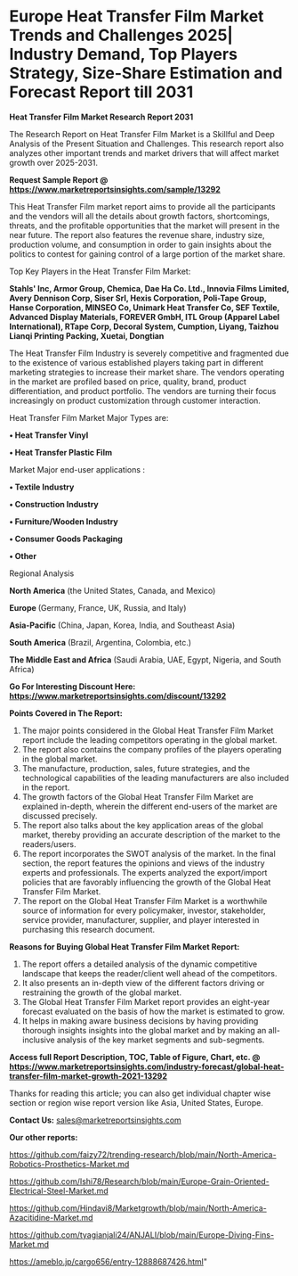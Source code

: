 # Europe Heat Transfer Film Market Trends and Challenges 2025| Industry Demand, Top Players Strategy, Size-Share Estimation and Forecast Report till 2031

<strong>Heat Transfer Film Market Research Report 2031</strong>

The Research Report on Heat Transfer Film Market is a Skillful and Deep Analysis of the Present Situation and Challenges. This research report also analyzes other important trends and market drivers that will affect market growth over 2025-2031.

<strong>Request Sample Report @ <a href=https://www.marketreportsinsights.com/sample/13292>https://www.marketreportsinsights.com/sample/13292</a></strong>

This Heat Transfer Film market report aims to provide all the participants and the vendors will all the details about growth factors, shortcomings, threats, and the profitable opportunities that the market will present in the near future. The report also features the revenue share, industry size, production volume, and consumption in order to gain insights about the politics to contest for gaining control of a large portion of the market share.

Top Key Players in the Heat Transfer Film Market:

<strong>Stahls' Inc, Armor Group, Chemica, Dae Ha Co. Ltd., Innovia Films Limited, Avery Dennison Corp, Siser Srl, Hexis Corporation, Poli-Tape Group, Hanse Corporation, MINSEO Co, Unimark Heat Transfer Co, SEF Textile, Advanced Display Materials, FOREVER GmbH, ITL Group (Apparel Label International), RTape Corp, Decoral System, Cumption, Liyang, Taizhou Lianqi Printing Packing, Xuetai, Dongtian</strong>

The Heat Transfer Film Industry is severely competitive and fragmented due to the existence of various established players taking part in different marketing strategies to increase their market share. The vendors operating in the market are profiled based on price, quality, brand, product differentiation, and product portfolio. The vendors are turning their focus increasingly on product customization through customer interaction.

Heat Transfer Film Market Major Types are:

<strong>• Heat Transfer Vinyl

• Heat Transfer Plastic Film</strong>

Market Major end-user applications :

<strong>• Textile Industry

• Construction Industry

• Furniture/Wooden Industry

• Consumer Goods Packaging

• Other</strong>

Regional Analysis

</u><strong><b>North America</b></strong> (the United States, Canada, and Mexico)

<strong><b>Europe </b></strong>(Germany, France, UK, Russia, and Italy)

<strong><b>Asia-Pacific</b></strong> (China, Japan, Korea, India, and Southeast Asia)

<strong><b>South America</b></strong> (Brazil, Argentina, Colombia, etc.)

<strong><b>The Middle East and Africa</b></strong> (Saudi Arabia, UAE, Egypt, Nigeria, and South Africa)

<strong>Go For Interesting Discount Here: <a href=https://www.marketreportsinsights.com/discount/13292>https://www.marketreportsinsights.com/discount/13292</a></strong>

<strong>Points Covered in The Report:</strong>
<ol>
  <li>The major points considered in the Global Heat Transfer Film Market report include the leading competitors operating in the global market.</li>
  <li>The report also contains the company profiles of the players operating in the global market.</li>
  <li>The manufacture, production, sales, future strategies, and the technological capabilities of the leading manufacturers are also included in the report.</li>
  <li>The growth factors of the Global Heat Transfer Film Market are explained in-depth, wherein the different end-users of the market are discussed precisely.</li>
  <li>The report also talks about the key application areas of the global market, thereby providing an accurate description of the market to the readers/users.</li>
  <li>The report incorporates the SWOT analysis of the market. In the final section, the report features the opinions and views of the industry experts and professionals. The experts analyzed the export/import policies that are favorably influencing the growth of the Global Heat Transfer Film Market.</li>
  <li>The report on the Global Heat Transfer Film Market is a worthwhile source of information for every policymaker, investor, stakeholder, service provider, manufacturer, supplier, and player interested in purchasing this research document.</li>
</ol>
<strong>Reasons for Buying Global Heat Transfer Film Market Report:</strong>

<ol>
  <li>The report offers a detailed analysis of the dynamic competitive landscape that keeps the reader/client well ahead of the competitors.</li>
  <li>It also presents an in-depth view of the different factors driving or restraining the growth of the global market.</li>
  <li>The Global Heat Transfer Film Market report provides an eight-year forecast evaluated on the basis of how the market is estimated to grow.</li>
  <li>It helps in making aware business decisions by having providing thorough insights insights into the global market and by making an all-inclusive analysis of the key market segments and sub-segments.</li>
</ol>
<strong>Access full Report Description, TOC, Table of Figure, Chart, etc. @ <a href=https://www.marketreportsinsights.com/industry-forecast/global-heat-transfer-film-market-growth-2021-13292>https://www.marketreportsinsights.com/industry-forecast/global-heat-transfer-film-market-growth-2021-13292</a></strong>


Thanks for reading this article; you can also get individual chapter wise section or region wise report version like Asia, United States, Europe.

<strong>Contact Us:</strong>
sales@marketreportsinsights.com

<strong>Our other reports:</strong>

<a href=https://github.com/faizy72/trending-research/blob/main/North-America-Robotics-Prosthetics-Market.md>https://github.com/faizy72/trending-research/blob/main/North-America-Robotics-Prosthetics-Market.md</a>

<a href=https://github.com/Ishi78/Research/blob/main/Europe-Grain-Oriented-Electrical-Steel-Market.md>https://github.com/Ishi78/Research/blob/main/Europe-Grain-Oriented-Electrical-Steel-Market.md</a>

<a href=https://github.com/Hindavi8/Marketgrowth/blob/main/North-America-Azacitidine-Market.md>https://github.com/Hindavi8/Marketgrowth/blob/main/North-America-Azacitidine-Market.md</a>

<a href=https://github.com/tyagianjali24/ANJALI/blob/main/Europe-Diving-Fins-Market.md>https://github.com/tyagianjali24/ANJALI/blob/main/Europe-Diving-Fins-Market.md</a>

<a href=https://ameblo.jp/cargo656/entry-12888687426.html>https://ameblo.jp/cargo656/entry-12888687426.html</a>"
